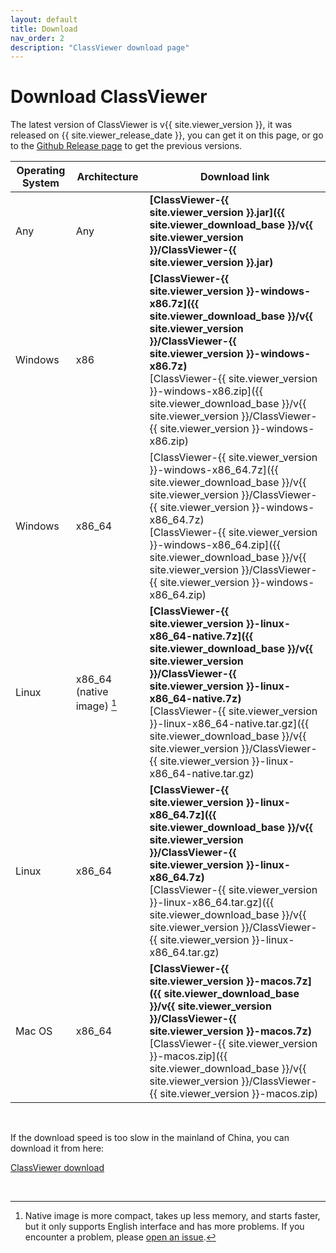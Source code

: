 ```yaml
---
layout: default
title: Download
nav_order: 2
description: "ClassViewer download page"
---
```


# Download ClassViewer

The latest version of ClassViewer is v{{ site.viewer_version }},  it was released on {{ site.viewer_release_date }}, you can get it on this page, or go to the [Github Release page](https://github.com/ClassViewer/ClassViewer/releases) to get the previous versions.

| Operating System | Architecture               | Download link                                                |
| ---------------- | -------------------------- | ------------------------------------------------------------ |
| Any              | Any                        | **[ClassViewer-{{ site.viewer_version }}.jar]({{ site.viewer_download_base }}/v{{ site.viewer_version }}/ClassViewer-{{ site.viewer_version }}.jar)** |
| Windows          | x86                        | **[ClassViewer-{{ site.viewer_version }}-windows-x86.7z]({{ site.viewer_download_base }}/v{{ site.viewer_version }}/ClassViewer-{{ site.viewer_version }}-windows-x86.7z)**<br>[ClassViewer-{{ site.viewer_version }}-windows-x86.zip]({{ site.viewer_download_base }}/v{{ site.viewer_version }}/ClassViewer-{{ site.viewer_version }}-windows-x86.zip) |
| Windows          | x86_64                     | [ClassViewer-{{ site.viewer_version }}-windows-x86_64.7z]({{ site.viewer_download_base }}/v{{ site.viewer_version }}/ClassViewer-{{ site.viewer_version }}-windows-x86_64.7z)<br/>[ClassViewer-{{ site.viewer_version }}-windows-x86_64.zip]({{ site.viewer_download_base }}/v{{ site.viewer_version }}/ClassViewer-{{ site.viewer_version }}-windows-x86_64.zip) |
| Linux            | x86_64 (native image) [^1] | **[ClassViewer-{{ site.viewer_version }}-linux-x86_64-native.7z]({{ site.viewer_download_base }}/v{{ site.viewer_version }}/ClassViewer-{{ site.viewer_version }}-linux-x86_64-native.7z)**<br/>[ClassViewer-{{ site.viewer_version }}-linux-x86_64-native.tar.gz]({{ site.viewer_download_base }}/v{{ site.viewer_version }}/ClassViewer-{{ site.viewer_version }}-linux-x86_64-native.tar.gz) |
| Linux            | x86_64                     | **[ClassViewer-{{ site.viewer_version }}-linux-x86_64.7z]({{ site.viewer_download_base }}/v{{ site.viewer_version }}/ClassViewer-{{ site.viewer_version }}-linux-x86_64.7z)**<br/>[ClassViewer-{{ site.viewer_version }}-linux-x86_64.tar.gz]({{ site.viewer_download_base }}/v{{ site.viewer_version }}/ClassViewer-{{ site.viewer_version }}-linux-x86_64.tar.gz) |
| Mac OS           | x86_64                     | **[ClassViewer-{{ site.viewer_version }}-macos.7z]({{ site.viewer_download_base }}/v{{ site.viewer_version }}/ClassViewer-{{ site.viewer_version }}-macos.7z)**<br/>[ClassViewer-{{ site.viewer_version }}-macos.zip]({{ site.viewer_download_base }}/v{{ site.viewer_version }}/ClassViewer-{{ site.viewer_version }}-macos.zip) |

<br/>

If the download speed is too slow in the mainland of China, you can download it from here:

[ClassViewer download](https://www.lanzous.com/b00z7vb1g)

<br/>

[^1]: Native image is more compact, takes up less memory, and starts faster, but it only supports English interface and has more problems. If you encounter a problem, please [open an issue](https://github.com/ClassViewer/ClassViewer/issues/new).